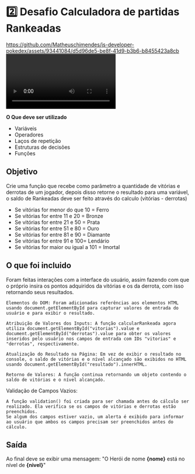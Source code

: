 # 2️⃣ Desafio Calculadora de partidas Rankeadas
https://github.com/Matheuschimendes/js-developer-pokedex/assets/93441084/d5d96de5-be8f-41d9-b3b6-b8455423a8cb
<video>
https://github.com/Matheuschimendes/js-developer-pokedex/assets/93441084/d5d96de5-be8f-41d9-b3b6-b8455423a8cb
</video>

**O Que deve ser utilizado**

- Variáveis
- Operadores
- Laços de repetição
- Estruturas de decisões
- Funções

## Objetivo
 
Crie uma função que recebe como parâmetro a quantidade de vitórias e derrotas de um jogador,
depois disso retorne o resultado para uma variável, o saldo de Rankeadas deve ser feito através do calculo (vitórias - derrotas)

- Se vitórias for menor do que 10 = Ferro
- Se vitórias for entre 11 e 20 = Bronze
- Se vitórias for entre 21 e 50 = Prata
- Se vitórias for entre 51 e 80 = Ouro
- Se vitórias for entre 81 e 90 = Diamante
- Se vitórias for entre 91 e 100= Lendário
- Se vitórias for maior ou igual a 101 = Imortal

## O que foi incluido

Foram feitas interações com a interface do usuário, assim fazendo com que o próprio insira os pontos adquiridos da vitórias e os da derrota, com isso retornando seus resultados.


    Elementos do DOM: Foram adicionadas referências aos elementos HTML usando document.getElementById para capturar valores de entrada do usuário e para exibir o resultado.

    Atribuição de Valores dos Inputs: A função calcularRankeada agora utiliza document.getElementById("vitorias").value e document.getElementById("derrotas").value para obter os valores inseridos pelo usuário nos campos de entrada com IDs "vitorias" e "derrotas", respectivamente.

    Atualização do Resultado na Página: Em vez de exibir o resultado no console, o saldo de vitórias e o nível alcançado são exibidos no HTML usando document.getElementById("resultado").innerHTML.

    Retorno de Valores: A função continua retornando um objeto contendo o saldo de vitórias e o nível alcançado.


Validação de Campos Vazios:

    A função validation() foi criada para ser chamada antes do cálculo ser realizado. Ela verifica se os campos de vitórias e derrotas estão preenchidos.
    Se algum dos campos estiver vazio, um alerta é exibido para informar ao usuário que ambos os campos precisam ser preenchidos antes do cálculo.


## Saída

Ao final deve se exibir uma mensagem:
"O Herói de nome **{nome}** está no nível de **{nivel}**"